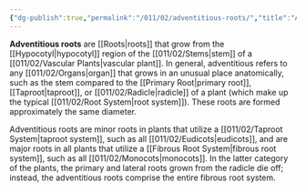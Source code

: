 ```yaml
---
{"dg-publish":true,"permalink":"/011/02/adventitious-roots/","title":"Adventitious Roots","tags":["BIOL412"],"noteIcon":"fallback","created":"2024-09-26T13:45:04.062-07:00","updated":"2024-09-26T15:02:38.670-07:00"}
---
```


**Adventitious roots** are [[Roots\|roots]] that grow from the [[Hypocotyl\|hypocotyl]] region of the [[011/02/Stems\|stem]] of a [[011/02/Vascular Plants\|vascular plant]]. In general, adventitious refers to any [[011/02/Organs\|organ]] that grows in an unusual place anatomically, such as the stem compared to the [[Primary Root\|primary root]], [[Taproot\|taproot]], or [[011/02/Radicle\|radicle]] of a plant (which make up the typical [[011/02/Root System\|root system]]). These roots are formed approximately the same diameter.

Adventitious roots are minor roots in plants that utilize a [[011/02/Taproot System\|taproot system]], such as all [[011/02/Eudicots\|eudicots]], and are major roots in all plants that utilize a [[Fibrous Root System\|fibrous root system]], such as all [[011/02/Monocots\|monocots]]. In the latter category of the plants, the primary and lateral roots grown from the radicle die off; instead, the adventitious roots comprise the entire fibrous root system.